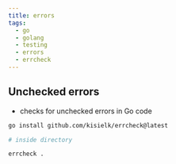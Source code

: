 ```yaml
---
title: errors
tags:
  - go
  - golang
  - testing
  - errors
  - errcheck
---
```


## Unchecked errors

- checks for unchecked errors in Go code

```bash
go install github.com/kisielk/errcheck@latest

# inside directory

errcheck .
```
